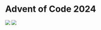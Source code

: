 Advent of Code 2024
===================

![](https://img.shields.io/badge/stars%20⭐-16-yellow) ![](https://img.shields.io/badge/days%20completed-8-red)